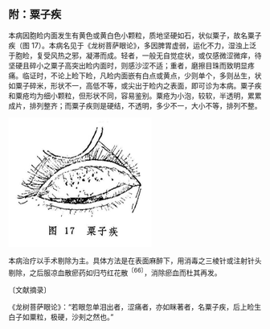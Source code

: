 ## 附：粟子疾

本病因胞睑内面发生有黄色或黄白色小颗粒，质地坚硬如石，状似粟子，故名粟子疾（图 17）。本病名见于《龙树菩萨眼论》，多因脾胃虚弱，运化不力，湿浊上泛于胞睑，复受风热之邪，凝滞而成。轻者，一般无自觉症状，或仅感微涩微痒，待坚硬且碎小之粟子高突出睑内面时，则感沙涩不适；重者，磨擦目珠而致明显疼痛。临证时，不论上睑下睑，凡睑内面嵌有白点或黄点，少则单个，多则丛生，状如粟子碎米，形状不一，高低不等，或尖出于睑内之表面，即可诊为本病。粟子疾和粟疮均为细小颗粒，但形状不同，容易鉴别。粟疮为小泡，较软，半透明，累累成片，排列整齐；而粟子疾则是硬结，不透明，多少不一，大小不等，排列不整。

<img src="./img/17.jpg" style="zoom:50%;" />

本病治疗以手术剔除为主。具体方法是在表面麻醉下，用消毒之三棱针或注射针头剔除，之后服凉血散瘀药如归芍红花散<sup>〔66〕</sup>，消除瘀血而杜其再发。

〔文献摘录〕

《龙树菩萨眼论》：“若眼忽单泪出者，涩痛者，亦如眯著者，名粟子疾，后上睑生白子如粟粒，极硬，沙㓨之然也。”
